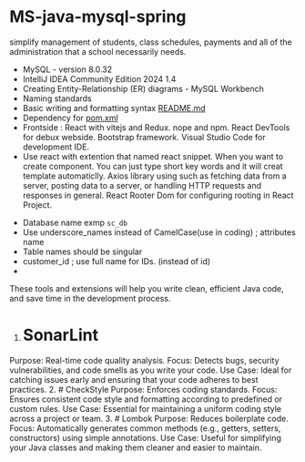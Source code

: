 # MS-java-mysql-spring
simplify management of students, class schedules, payments and all of the administration that a school necessarily needs.

* MySQL - version 8.0.32
* IntelliJ IDEA Community Edition 2024 1.4
* Creating Entity-Relationship (ER) diagrams - MySQL Workbench
* Naming standards 
* Basic writing and formatting syntax [README.md](https://docs.github.com/en/get-started/writing-on-github/getting-started-with-writing-and-formatting-on-github/basic-writing-and-formatting-syntax)
* Dependency for [pom.xml](https://mvnrepository.com/)
* Frontside : React with vitejs and Redux. nope and npm. React DevTools for debux webside. Bootstrap framework. Visual Studio Code for development IDE.
* Use react with extention that named react snippet. When you want to create component. You can just type short key words and it will creat template automaticlly. Axios library using such as fetching data from a server, posting data to a server, or handling HTTP requests and responses in general. React Rooter Dom for configuring rooting in React Project. 

- Database name exmp `sc_db` 
- Use underscore_names instead of CamelCase(use in coding) ; attributes name
- Table names should be singular
- customer_id ; use full name for IDs. (instead of id)
- 
These tools and extensions will help you write clean, efficient Java code, and save time in the development process.
1. # SonarLint
Purpose: Real-time code quality analysis.
Focus: Detects bugs, security vulnerabilities, and code smells as you write your code.
Use Case: Ideal for catching issues early and ensuring that your code adheres to best practices.
2. # CheckStyle
Purpose: Enforces coding standards.
Focus: Ensures consistent code style and formatting according to predefined or custom rules.
Use Case: Essential for maintaining a uniform coding style across a project or team.
3. # Lombok
Purpose: Reduces boilerplate code.
Focus: Automatically generates common methods (e.g., getters, setters, constructors) using simple annotations.
Use Case: Useful for simplifying your Java classes and making them cleaner and easier to maintain.
